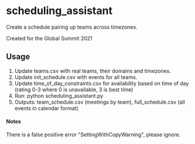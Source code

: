 # scheduling_assistant

Create a schedule pairing up teams across timezones.

Created for the Global Summit 2021



## Usage
  1. Update teams.csv with real teams, their domains and timezones. 
  2. Update init_schedule.csv with events for all teams.
  3. Update time_of_day_constraints.csv for availability based on time of day (rating 0-3 where 0 is unavailable, 3 is best time)
  4. Run: python scheduling_assistant.py 
  5. Outputs: team_schedule.csv (meetings by team), full_schedule.csv (all events in calendar format)

#### Notes
There is a false positive error "SettingWithCopyWarning", please ignore.

